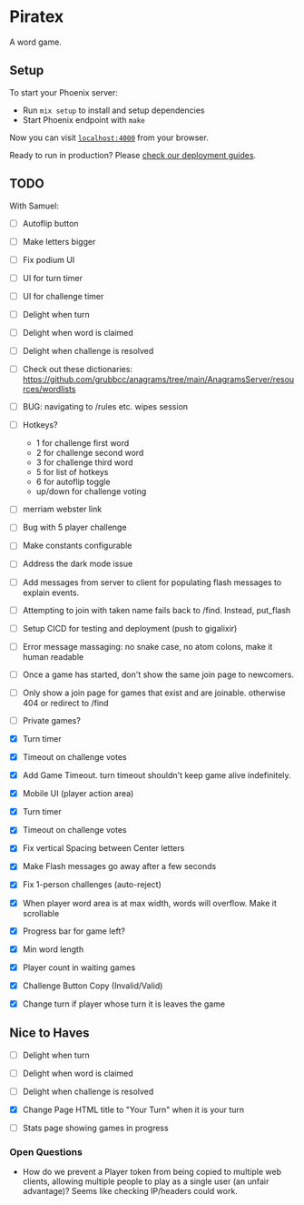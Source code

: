 # Piratex

A word game.

## Setup

To start your Phoenix server:

  * Run `mix setup` to install and setup dependencies
  * Start Phoenix endpoint with `make`

Now you can visit [`localhost:4000`](http://localhost:4000) from your browser.

Ready to run in production? Please [check our deployment guides](https://hexdocs.pm/phoenix/deployment.html).

## TODO

With Samuel:
- [ ] Autoflip button
- [ ] Make letters bigger
- [ ] Fix podium UI
- [ ] UI for turn timer
- [ ] UI for challenge timer
- [ ] Delight when turn
- [ ] Delight when word is claimed
- [ ] Delight when challenge is resolved

- [ ] Check out these dictionaries: https://github.com/grubbcc/anagrams/tree/main/AnagramsServer/resources/wordlists
- [ ] BUG: navigating to /rules etc. wipes session
- [ ] Hotkeys? 
  - 1 for challenge first word
  - 2 for challenge second word
  - 3 for challenge third word
  - 5 for list of hotkeys
  - 6 for autoflip toggle
  - up/down for challenge voting
- [ ] merriam webster link
- [ ] Bug with 5 player challenge
- [ ] Make constants configurable
- [ ] Address the dark mode issue
- [ ] Add messages from server to client for populating flash messages to explain events. 
- [ ] Attempting to join with taken name fails back to /find. Instead, put_flash
- [ ] Setup CICD for testing and deployment (push to gigalixir)
- [ ] Error message massaging: no snake case, no atom colons, make it human readable
- [ ] Once a game has started, don't show the same join page to newcomers.
- [ ] Only show a join page for games that exist and are joinable. otherwise 404 or redirect to /find
- [ ] Private games?
- [x] Turn timer
- [x] Timeout on challenge votes
- [x] Add Game Timeout. turn timeout shouldn't keep game alive indefinitely.
- [x] Mobile UI (player action area)
- [x] Turn timer
- [x] Timeout on challenge votes
- [x] Fix vertical Spacing between Center letters 
- [x] Make Flash messages go away after a few seconds
- [x] Fix 1-person challenges (auto-reject)
- [x] When player word area is at max width, words will overflow. Make it scrollable
- [x] Progress bar for game left?
- [x] Min word length
- [x] Player count in waiting games
- [x] Challenge Button Copy (Invalid/Valid) 
- [x] Change turn if player whose turn it is leaves the game

## Nice to Haves
- [ ] Delight when turn
- [ ] Delight when word is claimed
- [ ] Delight when challenge is resolved
- [x] Change Page HTML title to "Your Turn" when it is your turn
- [ ] Stats page showing games in progress


### Open Questions
- How do we prevent a Player token from being copied to multiple web clients, allowing multiple people to play as a single user (an unfair advantage)? Seems like checking IP/headers could work. 